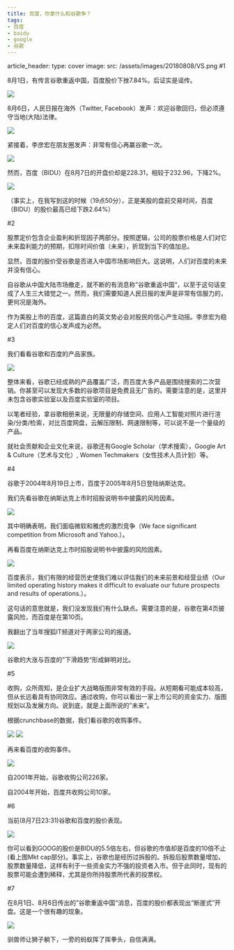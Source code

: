 ```yaml
---
title: 百度，你拿什么和谷歌争？
tags:
- 百度
- baidu
- google
- 谷歌
---
```

article_header:
  type: cover
  image:
    src: /assets/images/20180808/VS.png
#1

8月1日，有传言谷歌重返中国，百度股价下挫7.84%。后证实是谣传。

![](../assets/images/20180808/0801bidu-stock.png)





8月6日，人民日报在海外（Twitter, Facebook）发声：欢迎谷歌回归，但必须遵守当地(大陆)法律。


![](../assets/images/20180808/people%20daily-google%20back.png)




紧接着，李彦宏在朋友圈发声：非常有信心再赢谷歌一次。

![](../assets/images/20180808/yanhong.li%20pronounce.jpg)





然而，百度（BIDU）在8月7日的开盘价却是228.31，相较于232.96，下降2%。

![](../assets/images/20180808/bidu-start.png)



（事实上，在我写到这的时候（19点50分），正是美股的盘前交易时间，百度（BIDU）的股价最高已经下跌2.64%）



#2



股票定价包含企业盈利和折现因子两部分。按照逻辑，公司的股票价格是人们对它未来盈利能力的预期，扣除时间价值（未来），折现到当下的值加总。

显然，百度的股价受谷歌是否进入中国市场影响巨大。这说明，人们对百度的未来并没有信心。

自谷歌从中国大陆市场撤走，就不断的有消息称”谷歌重返中国“，以至于这句话变成了人生三大错觉之一。然而，我们需要知道人民日报的发声是非常有信服力的，更何况是海外。

作为美股上市的百度，这篇直白的英文势必会对股民的信心产生动摇。李彦宏为稳定人们对百度的信心发声成为必然。



#3



我们看看谷歌和百度的产品家族。

![](../assets/images/20180808/products%20g%20vs%20b.png)



整体来看，谷歌已经成熟的产品覆盖广泛，而百度大多产品是围绕搜索的二次营销。你甚至可以发现大多数的谷歌项目是免费且无广告的。需要注意的是，这里并未包含谷歌实验室以及百度实验室的项目。



以笔者经验，拿谷歌相册来说，无限量的存储空间、应用人工智能对照片进行渲染/分类/检索，对比百度网盘，云解压限制、网速限制等，可以说不是一个量级的产品。



就社会贡献和企业文化来说，谷歌还有Google Scholar（学术搜索），Google Art & Culture（艺术与文化）, Women Techmakers（女性技术人员计划）等。



#4



谷歌于2004年8月19日上市，百度于2005年8月5日登陆纳斯达克。



我们先看谷歌在纳斯达克上市时招股说明书中披露的风险因素。


![](../assets/images/20180808/google%20risk.png)



其中明确表明，我们面临微软和雅虎的激烈竞争（We face significant competition from Microsoft and Yahoo.）。



再看百度在纳斯达克上市时招股说明书中披露的风险因素。


![](../assets/images/20180808/baidu%20risk.png)



百度表示，我们有限的经营历史使我们难以评估我们的未来前景和经营业绩（Our limited operating history makes it difficult to evaluate our future prospects and results of operations.）。



这句话的意思就是，我们没发现我们有什么缺点。需要注意的是，谷歌在第4页披露风险，而百度是在第10页。



我翻出了当年搜狐IT频道对于两家公司的报道。


![](../assets/images/20180808/g%20vs%20b%20ipo.png)




谷歌的大涨与百度的”下滑趋势“形成鲜明对比。



#5



收购，众所周知，是企业扩大战略版图非常有效的手段。从短期看可能成本较高，但从长远看具有协同效应。通过收购，你可以看出一家上市公司的资金实力、版图规划以及发展方向。说到底，就是上面所说的”未来“。



根据crunchbase的数据，我们看谷歌的收购事件。


![](../assets/images/20180808/google%20acquisitions.png)
![](../assets/images/20180808/google%20acquisitions2.png)



再来看百度的收购事件。


![](../assets/images/20180808/baidu%20acquisitions.png)




自2001年开始，谷歌收购公司226家。

自2004年开始，百度共收购公司10家。



#6



当前(8月7日23:31)谷歌和百度的股价表现。


![](../assets/images/20180808/stock%20g%20vs%20b.png)




你可以看到GOOG的股价是BIDU的5.5倍左右，但谷歌的市值却是百度的10倍不止(看上图Mkt cap部分)。事实上，谷歌也是经历过拆股的。拆股后股票数量增加，股票数量降低，这样有利于一些资金实力不强的投资者入市。但于此同时，现有的股票可能会遭到稀释，尤其是你所持股票所代表的投票权。



#7



在8月1日、8月6日传出的”谷歌重返中国“消息，百度的股价都表现出“断崖式”开盘。这是一个很有趣的现象。


![](../assets/images/20180808/bidu%20jump.png)




驯兽师让狮子躺下，一旁的蚂蚁挥了挥拳头，自信满满。

